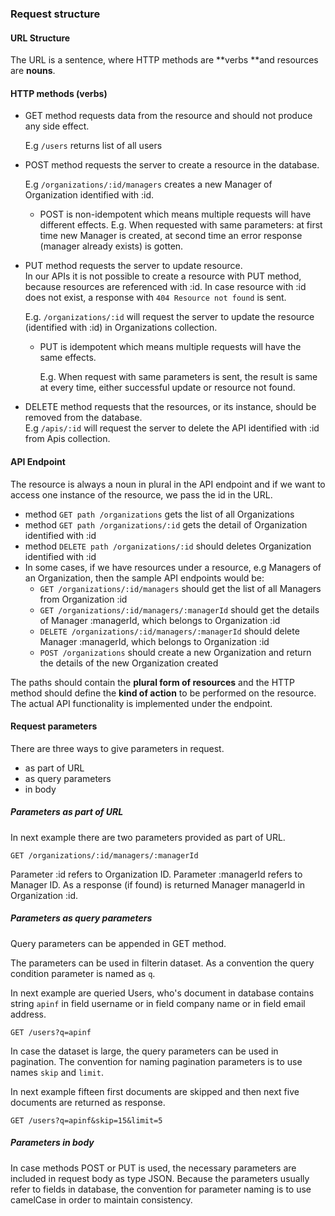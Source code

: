 ### Request structure

#### URL Structure

The URL is a sentence, where HTTP methods are **verbs **and resources are **nouns**.

#### HTTP methods \(verbs\)

* GET method requests data from the resource and should not produce any side effect.

  E.g `/users` returns list of all users

* POST method requests the server to create a resource in the database.

  E.g `/organizations/:id/managers` creates a new Manager of Organization identified with :id.

  * POST is non-idempotent which means multiple requests will have different effects.
    E.g. When requested with same parameters: at first time new Manager is created, at second time an error response \(manager already exists\) is gotten.

* PUT method requests the server to update resource.  
  In our APIs it is not possible to create a resource with PUT method, because resources are referenced with :id. In case resource with :id does not exist, a response with `404 Resource not found` is sent.

  E.g. `/organizations/:id` will request the server to update the resource \(identified with :id\) in Organizations collection.

  * PUT is idempotent which means multiple requests will have the same effects.

    E.g. When request with same parameters is sent, the result is same at every time, either successful update or resource not found.

* DELETE method requests that the resources, or its instance, should be removed from the database.  
  E.g `/apis/:id` will request the server to delete the API identified with :id from Apis collection.

#### API Endpoint

The resource is always a noun in plural in the API endpoint and if we want to access one instance of the resource, we pass the id in the URL.

* method `GET path /organizations` gets the list of all Organizations
* method `GET path /organizations/:id` gets the detail of Organization identified with :id
* method `DELETE path /organizations/:id` should deletes Organization identified with :id
* In some cases, if we have resources under a resource, e.g Managers of an Organization, then the sample API endpoints would be:
  * `GET /organizations/:id/managers` should get the list of all Managers from Organization :id
  * `GET /organizations/:id/managers/:managerId` should get the details of Manager :managerId, which belongs to Organization :id
  * `DELETE /organizations/:id/managers/:managerId` should delete Manager :managerId, which belongs to Organization :id
  * `POST /organizations` should create a new Organization and return the details of the new Organization created

The paths should contain the **plural form of resources** and the HTTP method should define the **kind of action** to be performed on the resource. The actual API functionality is implemented under the endpoint.

#### Request parameters

There are three ways to give parameters in request.

* as part of URL
* as query parameters
* in body

##### Parameters as part of URL

In next example there are two parameters provided as part of URL.

`GET /organizations/:id/managers/:managerId`

Parameter :id refers to Organization ID. Parameter :managerId refers to Manager ID. As a response \(if found\) is returned Manager managerId in Organization :id.

##### Parameters as query parameters

Query parameters can be appended in GET method.

The parameters can be used in filterin dataset. As a convention the query condition parameter is named as `q`.

In next example are queried Users, who's document in database contains string `apinf` in field username  or in field company name or in field email address. 

`GET /users?q=apinf`

In case the dataset is large, the query parameters can be used in pagination. The convention for naming pagination parameters is to use names `skip` and `limit`.

In next example fifteen first documents are skipped and then next five documents are returned as response.

`GET /users?q=apinf&skip=15&limit=5`

##### Parameters in body

In case methods POST or PUT is used, the necessary parameters are included in request body as type JSON. Because the parameters usually refer to fields in database, the convention for parameter naming is to use camelCase in order to maintain consistency.

